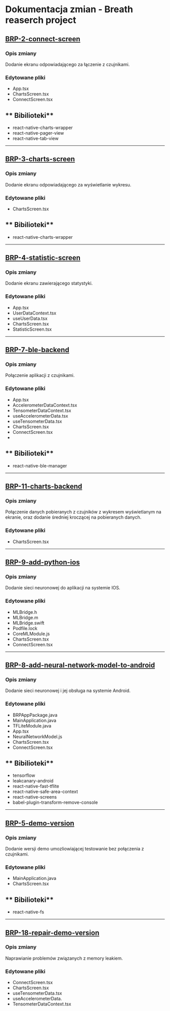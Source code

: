 # **Dokumentacja zmian - Breath reaserch project**

## [BRP-2-connect-screen](https://github.com/rysiekpol/multiplatform_breath_research_project/pull/1)

### **Opis zmiany**

Dodanie ekranu odpowiadającego za łączenie z czujnikami.

### **Edytowane pliki**
 + App.tsx
 + ChartsScreen.tsx
 + ConnectScreen.tsx

 ## ** Bibilioteki**
 + react-native-charts-wrapper
 + react-native-pager-view
 + react-native-tab-view

---

## [BRP-3-charts-screen](https://github.com/rysiekpol/multiplatform_breath_research_project/pull/2)

### **Opis zmiany**

Dodanie ekranu odpowiadającego za wyświetlanie wykresu.

### **Edytowane pliki**
 + ChartsScreen.tsx

 ## ** Bibilioteki**
 + react-native-charts-wrapper

---

## [BRP-4-statistic-screen](https://github.com/Breatherzy/brp-app/pull/1/files)

### **Opis zmiany**

Dodanie ekranu zawierającego statystyki. 

### **Edytowane pliki**
 + App.tsx
 + UserDataContext.tsx
 + useUserData.tsx
 + ChartsScreen.tsx
 + StatisticScreen.tsx

---

## [BRP-7-ble-backend](https://github.com/rysiekpol/multiplatform_breath_research_project/pull/3)

### **Opis zmiany**

Połączenie aplikacji z czujnikami.

### **Edytowane pliki**
 + App.tsx
 + AccelerometerDataContext.tsx
 + TensometerDataContext.tsx
 + useAccelerometerData.tsx
 + useTensometerData.tsx
 + ChartsScreen.tsx
 + ConnectScreen.tsx
 + 

 ## ** Bibilioteki**
 + react-native-ble-manager

 ---

## [BRP-11-charts-backend](https://github.com/rysiekpol/multiplatform_breath_research_project/pull/4)

### **Opis zmiany**

Połączenie danych pobieranych z czujników z wykresem wyświetlanym na ekranie, oraz dodanie średniej kroczącej na pobieranych danych.

### **Edytowane pliki**
 + ChartsScreen.tsx

---

## [BRP-9-add-python-ios](https://github.com/rysiekpol/multiplatform_breath_research_project/pull/5)

### **Opis zmiany**

Dodanie sieci neuronowej do aplikacji na systemie IOS.

### **Edytowane pliki**
 + MLBridge.h
 + MLBridge.m
 + MLBridge.swift
 + Podfile.lock
 + CoreMLModule.js
 + ChartsScreen.tsx
 + ConnectScreen.tsx

---

## [BRP-8-add-neural-network-model-to-android](https://github.com/rysiekpol/multiplatform_breath_research_project/pull/6)

### **Opis zmiany**

Dodanie sieci neuronowej i jej obsługa na systemie Android.

### **Edytowane pliki**
 + BRPAppPackage.java
 + MainApplication.java
 + TFLiteModule.java
 + App.tsx
 + NeuralNetworkModel.js
 + ChartsScreen.tsx
 + ConnectScreen.tsx

 ## ** Bibilioteki**
 + tensorflow
 + leakcanary-android
 + react-native-fast-tflite
 + react-native-safe-area-context
 + react-native-screens
 + babel-plugin-transform-remove-console

---

## [BRP-5-demo-version](https://github.com/rysiekpol/multiplatform_breath_research_project/pull/7)

### **Opis zmiany**

Dodanie wersji demo umozliowiającej testowanie bez połączenia z czujnikami.

### **Edytowane pliki**
 + MainApplication.java
 + ChartsScreen.tsx

 ## ** Bibilioteki**
 + react-native-fs

 ---

## [BRP-18-repair-demo-version](https://github.com/Breatherzy/brp-app/pull/2)

### **Opis zmiany**

Naprawianie problemów związanych z memory leakiem.

### **Edytowane pliki**
 + ConnectScreen.tsx
 + ChartsScreen.tsx
 + useTensometerData.tsx
 + useAccelerometerData.
 + TensometerDataContext.tsx

